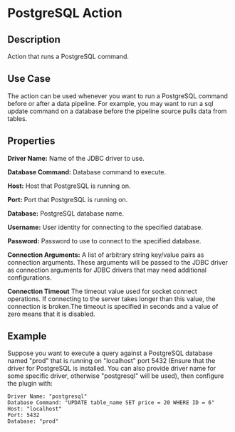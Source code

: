 # PostgreSQL Action


Description
-----------
Action that runs a PostgreSQL command.


Use Case
--------
The action can be used whenever you want to run a PostgreSQL command before or after a data pipeline.
For example, you may want to run a sql update command on a database before the pipeline source pulls data from tables.


Properties
----------
**Driver Name:** Name of the JDBC driver to use.

**Database Command:** Database command to execute.

**Host:** Host that PostgreSQL is running on.

**Port:** Port that PostgreSQL is running on.

**Database:** PostgreSQL database name.

**Username:** User identity for connecting to the specified database.

**Password:** Password to use to connect to the specified database.

**Connection Arguments:** A list of arbitrary string key/value pairs as connection arguments. These arguments
will be passed to the JDBC driver as connection arguments for JDBC drivers that may need additional configurations.

**Connection Timeout** The timeout value used for socket connect operations. If connecting to the server takes longer
than this value, the connection is broken.The timeout is specified in seconds and a value of zero means that it is 
disabled.

Example
-------
Suppose you want to execute a query against a PostgreSQL database named "prod" that is running on "localhost" 
port 5432 (Ensure that the driver for PostgreSQL is installed. You can also provide driver name for some specific driver, 
otherwise "postgresql" will be used), then configure the plugin with:

```
Driver Name: "postgresql"
Database Command: "UPDATE table_name SET price = 20 WHERE ID = 6"
Host: "localhost"
Port: 5432
Database: "prod"
```
